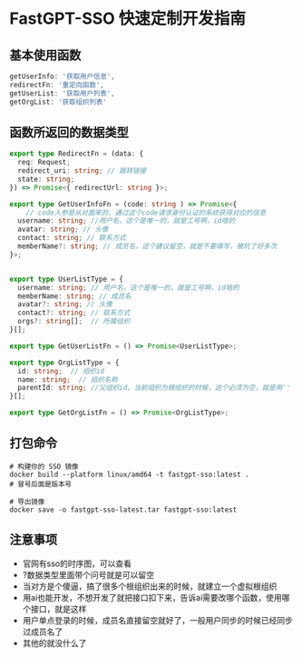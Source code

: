 # FastGPT-SSO 快速定制开发指南

## 基本使用函数
```ts
getUserInfo: '获取用户信息',
redirectFn: '重定向函数',
getUserList: '获取用户列表',
getOrgList: '获取组织列表'
```

## 函数所返回的数据类型

```ts
export type RedirectFn = (data: {
  req: Request;
  redirect_uri: string; // 跳转链接
  state: string;
}) => Promise<{ redirectUrl: string }>;

export type GetUserInfoFn = (code: string ) => Promise<{
    // code入参是从对面来的，通过这个code请求身份认证的系统获得对应的信息
  username: string; //用户名，这个是唯一的，就是工号啊，id啥的
  avatar: string; // 头像
  contact: string; // 联系方式
  memberName?: string; // 成员名，这个建议留空，就是不要填写，被坑了好多次
}>;


export type UserListType = {
  username: string; // 用户名，这个是唯一的，就是工号啊，id啥的
  memberName: string; // 成员名
  avatar?: string; // 头像
  contact?: string; // 联系方式
  orgs?: string[];  // 所属组织
}[];

export type GetUserListFn = () => Promise<UserListType>;

export type OrgListType = {
  id: string;  // 组织id
  name: string;  // 组织名称
  parentId: string; //父组织id，当前组织为根组织的时候，这个必须为空，就是用''
}[];

export type GetOrgListFn = () => Promise<OrgListType>;
```

## 打包命令
```docker
# 构建你的 SSO 镜像
docker build --platform linux/amd64 -t fastgpt-sso:latest .
# 冒号后面是版本号

# 导出镜像
docker save -o fastgpt-sso-latest.tar fastgpt-sso:latest

```

## 注意事项
 - 官网有sso的时序图，可以查看
 - ?数据类型里面带个问号就是可以留空
 - 当对方是个傻逼，搞了很多个根组织出来的时候，就建立一个虚拟根组织
 - 用ai也能开发，不想开发了就把接口扣下来，告诉ai需要改哪个函数，使用哪个接口，就是这样
 - 用户单点登录的时候，成员名直接留空就好了，一般用户同步的时候已经同步过成员名了
 - 其他的就没什么了